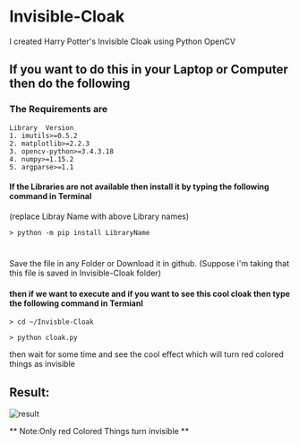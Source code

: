 # Invisible-Cloak

I created Harry Potter's Invisible Cloak using Python OpenCV

## If you want to do this in your Laptop or Computer then do the following

### The Requirements are
    
    Library  Version
    1. imutils>=0.5.2
    2. matplotlib>=2.2.3
    3. opencv-python>=3.4.3.18
    4. numpy>=1.15.2
    5. argparse>=1.1
    
#### If the Libraries are not available then install it by typing the following command in Terminal
(replace Libray Name with above Library names)

    > python -m pip install LibraryName
        
#         
Save the file in any Folder or Download it in github.
(Suppose i'm taking that this file is saved in Invisible-Cloak folder)

#### then if we want to execute and if you want to see this cool cloak then type the following command in Termianl

    > cd ~/Invisble-Cloak
    
    > python cloak.py

    
then wait for some time and see the cool effect which will turn red colored things as invisible

## Result:

![result](https://imgur.com/R4XwMtH)

** Note:Only red Colored Things turn invisible **




